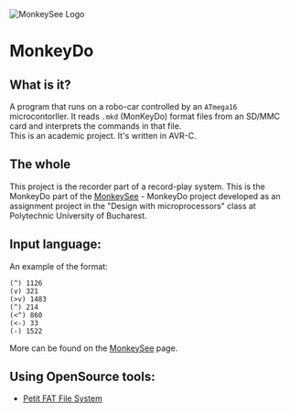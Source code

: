 ![MonkeySee Logo](http://iuliux.ro/monkeysee/images/monkeydo-logo.png)

MonkeyDo
======

## What is it?
A program that runs on a robo-car controlled by an `ATmega16` microcontorller. It reads `.mkd` (MonKeyDo) format files from an SD/MMC card and interprets the commands in that file.  
This is an academic project. It's written in AVR-C.

## The whole
This project is the recorder part of a record-play system. This is the MonkeyDo part of the [MonkeySee](https://github.com/iuliux/MonkeySee/) - MonkeyDo project developed as an assignment project in the "Design with microprocessors" class at Polytechnic University of Bucharest.

## Input language:
An example of the format:

    (^) 1126
    (v) 321
    (>v) 1483
    (^) 214
    (<^) 860
    (<-) 33
    (-) 1522

More can be found on the [MonkeySee](https://github.com/iuliux/MonkeySee/) page.

## Using OpenSource tools:
* [Petit FAT File System](http://elm-chan.org/fsw/ff/00index_p.html)
